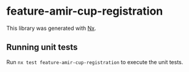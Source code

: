 # feature-amir-cup-registration

This library was generated with [Nx](https://nx.dev).

## Running unit tests

Run `nx test feature-amir-cup-registration` to execute the unit tests.
